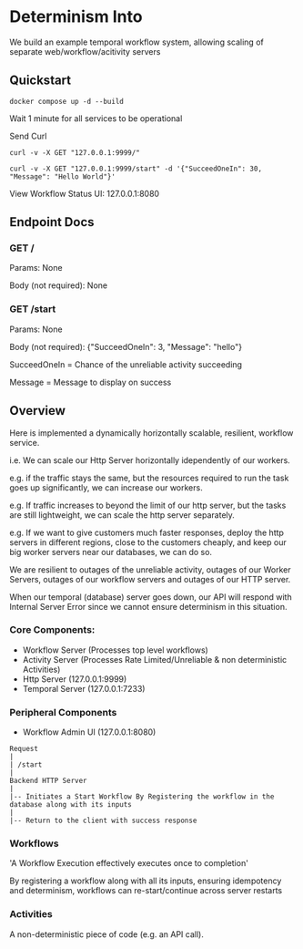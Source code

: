 # Determinism Into
We build an example temporal workflow system, allowing scaling of separate web/workflow/acitivity servers

## Quickstart

```
docker compose up -d --build
```
Wait 1 minute for all services to be operational

Send Curl

```
curl -v -X GET "127.0.0.1:9999/"

curl -v -X GET "127.0.0.1:9999/start" -d '{"SucceedOneIn": 30, "Message": "Hello World"}'
```

View Workflow Status UI: 127.0.0.1:8080

## Endpoint Docs

### GET /

Params: None

Body (not required): None

### GET /start

Params: None

Body (not required): {"SucceedOneIn": 3, "Message": "hello"}

SucceedOneIn = Chance of the unreliable activity succeeding

Message = Message to display on success

## Overview

Here is implemented a dynamically horizontally scalable, resilient, workflow service.

i.e. We can scale our Http Server horizontally idependently of our workers. 

e.g. if the traffic stays the same, but the resources required to run the task goes up significantly, we can increase our workers.

e.g. If traffic increases to beyond the limit of our http server, but the tasks are still lightweight, we can scale the http server separately.

e.g. If we want to give customers much faster responses, deploy the http servers in different regions, close to the customers cheaply, and keep our big worker servers near our databases, we can do so.

We are resilient to outages of the unreliable activity, outages of our Worker Servers, outages of our workflow servers and outages of our HTTP server.

When our temporal (database) server goes down, our API will respond with Internal Server Error since we cannot ensure determinism in this situation.

### Core Components:

- Workflow Server (Processes top level workflows)
- Activity Server (Processes Rate Limited/Unreliable & non deterministic Activities)
- Http Server (127.0.0.1:9999)
- Temporal Server (127.0.0.1:7233)

### Peripheral Components

- Workflow Admin UI (127.0.0.1:8080)
```
Request
|
| /start
|
Backend HTTP Server
|
|-- Initiates a Start Workflow By Registering the workflow in the database along with its inputs
|
|-- Return to the client with success response
```
### Workflows
'A Workflow Execution effectively executes once to completion'

By registering a workflow along with all its inputs, ensuring idempotency and determinism, workflows can re-start/continue across server restarts

### Activities
A non-deterministic piece of code (e.g. an API call).

